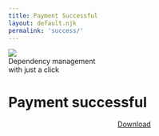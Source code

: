 ```yaml
---
title: Payment Successful
layout: default.njk
permalink: 'success/'
---
```


<style>

#payment-success #price {
  display: inline-block;
  margin: 0;
}
#payment-success #content {
  display: grid;
  align-items: start;
  justify-items: center;
}

</style>

<div class="logo-container">
  <img src="/img/logo.png" />
  <div id="slogan">Dependency management 
    <br /> with just a click
  </div>
</div>
<div class="container" id="payment-success">
  <div id="header">
    <h1>Payment successful</h1>
    <div class="separator"></div>
  </div>
  <div id="content">
    <a class="button primary" href="/download">Download</a>
  </div>
  <div id="container-footer">
    <div class="separator"></div>
  </div>
</div>
